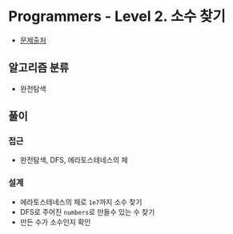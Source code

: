 # Programmers - Level 2. 소수 찾기

* [문제출처](https://school.programmers.co.kr/learn/courses/30/lessons/42839 "Level 2. 소수 찾기")

## 알고리즘 분류
- 완전탐색

## 풀이

### 접근
- 완전탐색, DFS, 에라토스테네스의 체

### 설계
- 에라토스테네스의 체로 `1e7`까지 소수 찾기
- DFS로 주어진 `numbers`로 만들수 있는 수 찾기
- 만든 수가 소수인지 확인